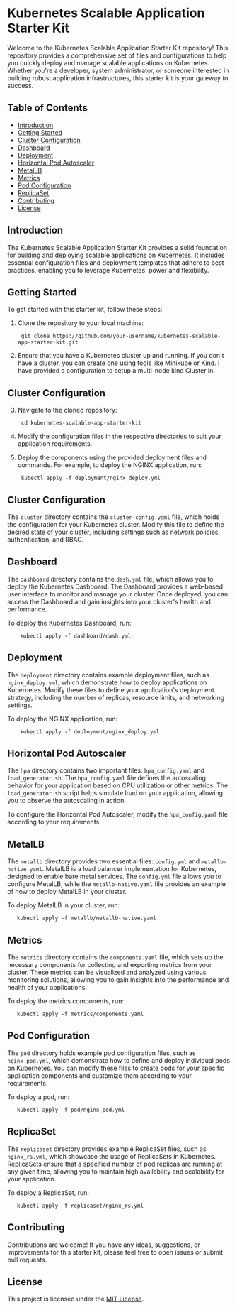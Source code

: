 # Kubernetes Scalable Application Starter Kit

Welcome to the Kubernetes Scalable Application Starter Kit repository! This repository provides a comprehensive set of files and configurations to help you quickly deploy and manage scalable applications on Kubernetes. Whether you're a developer, system administrator, or someone interested in building robust application infrastructures, this starter kit is your gateway to success.

## Table of Contents

- [Introduction](#introduction)
- [Getting Started](#getting-started)
- [Cluster Configuration](#cluster-configuration)
- [Dashboard](#dashboard)
- [Deployment](#deployment)
- [Horizontal Pod Autoscaler](#horizontal-pod-autoscaler)
- [MetalLB](#metallb)
- [Metrics](#metrics)
- [Pod Configuration](#pod-configuration)
- [ReplicaSet](#replicaset)
- [Contributing](#contributing)
- [License](#license)

## Introduction<a name="introduction"></a>

The Kubernetes Scalable Application Starter Kit provides a solid foundation for building and deploying scalable applications on Kubernetes. It includes essential configuration files and deployment templates that adhere to best practices, enabling you to leverage Kubernetes' power and flexibility.

## Getting Started<a name="getting-started"></a>

To get started with this starter kit, follow these steps:

1. Clone the repository to your local machine:
        
        git clone https://github.com/your-username/kubernetes-scalable-app-starter-kit.git


2. Ensure that you have a Kubernetes cluster up and running. If you don't have a cluster, you can create one using tools like [Minikube](https://minikube.sigs.k8s.io/) or [Kind](https://kind.sigs.k8s.io/). I have provided a configuration to setup a multi-node kind Cluster in:
## Cluster Configuration<a name="cluster-configuration"></a>

3. Navigate to the cloned repository:

        cd kubernetes-scalable-app-starter-kit


4. Modify the configuration files in the respective directories to suit your application requirements.

5. Deploy the components using the provided deployment files and commands. For example, to deploy the NGINX application, run:
        
        kubectl apply -f deployment/nginx_deploy.yml


## Cluster Configuration<a name="cluster-configuration"></a>

The `cluster` directory contains the `cluster-config.yaml` file, which holds the configuration for your Kubernetes cluster. Modify this file to define the desired state of your cluster, including settings such as network policies, authentication, and RBAC.

## Dashboard<a name="dashboard"></a>

The `dashboard` directory contains the `dash.yml` file, which allows you to deploy the Kubernetes Dashboard. The Dashboard provides a web-based user interface to monitor and manage your cluster. Once deployed, you can access the Dashboard and gain insights into your cluster's health and performance.

To deploy the Kubernetes Dashboard, run:

        kubectl apply -f dashboard/dash.yml


## Deployment<a name="deployment"></a>

The `deployment` directory contains example deployment files, such as `nginx_deploy.yml`, which demonstrate how to deploy applications on Kubernetes. Modify these files to define your application's deployment strategy, including the number of replicas, resource limits, and networking settings.

To deploy the NGINX application, run:

        kubectl apply -f deployment/nginx_deploy.yml


## Horizontal Pod Autoscaler<a name="horizontal-pod-autoscaler"></a>

The `hpa` directory contains two important files: `hpa_config.yaml` and `load_generator.sh`. The `hpa_config.yaml` file defines the autoscaling behavior for your application based on CPU utilization or other metrics. The `load_generator.sh` script helps simulate load on your application, allowing you to observe the autoscaling in action.

To configure the Horizontal Pod Autoscaler, modify the `hpa_config.yaml` file according to your requirements.

## MetalLB<a name="metallb"></a>

The `metallb` directory provides two essential files: `config.yml` and `metallb-native.yaml`. MetalLB is a load balancer implementation for Kubernetes, designed to enable bare metal services. The `config.yml` file allows you to configure MetalLB, while the `metallb-native.yaml` file provides an example of how to deploy MetalLB in your cluster.

To deploy MetalLB in your cluster, run:

       kubectl apply -f metallb/metallb-native.yaml


## Metrics<a name="metrics"></a>

The `metrics` directory contains the `components.yaml` file, which sets up the necessary components for collecting and exporting metrics from your cluster. These metrics can be visualized and analyzed using various monitoring solutions, allowing you to gain insights into the performance and health of your applications.

To deploy the metrics components, run:

       kubectl apply -f metrics/components.yaml

## Pod Configuration<a name="pod-configuration"></a>

The `pod` directory holds example pod configuration files, such as `nginx_pod.yml`, which demonstrate how to define and deploy individual pods on Kubernetes. You can modify these files to create pods for your specific application components and customize them according to your requirements.

To deploy a pod, run:

       kubectl apply -f pod/nginx_pod.yml

## ReplicaSet<a name="replicaset"></a>

The `replicaset` directory provides example ReplicaSet files, such as `nginx_rs.yml`, which showcase the usage of ReplicaSets in Kubernetes. ReplicaSets ensure that a specified number of pod replicas are running at any given time, allowing you to maintain high availability and scalability for your application.

To deploy a ReplicaSet, run:

       kubectl apply -f replicaset/nginx_rs.yml

## Contributing<a name="contributing"></a>

Contributions are welcome! If you have any ideas, suggestions, or improvements for this starter kit, please feel free to open issues or submit pull requests.

## License<a name="license"></a>

This project is licensed under the [MIT License](LICENSE).
